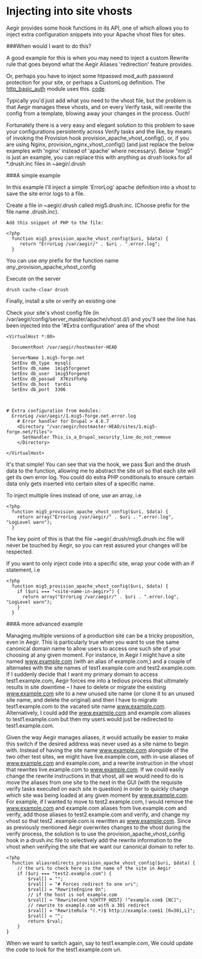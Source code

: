 Injecting into site vhosts
==========================

Aegir provides some hook functions in its API, one of which allows you to inject extra configuration snippets into your Apache vhost files for sites.

###When would I want to do this?

A good example for this is when you may need to inject a custom Rewrite rule that goes beyond what the Aegir Aliases 'redirection' feature provides.

Or, perhaps you have to inject some htpasswd mod_auth password protection for your site, or perhaps a CustomLog definition. The [http_basic_auth](https://drupal.org/project/hosting_tasks_extra) module uses this. [code](http://cgit.drupalcode.org/hosting_tasks_extra/tree/http_basic_auth?id=HEAD).

Typically you'd just add what you need to the vhost file, but the problem is that Aegir manages these vhosts, and on every Verify task, will rewrite the config from a template, blowing away your changes in the process. Ouch!

Fortunately there is a very easy and elegant solution to this problem to save your configurations persistently across Verify tasks and the like, by means of invoking the Provision hook provision_apache_vhost_config(), or, if you are using Nginx, provision_nginx_vhost_config() (and just replace the below examples with 'nginx' instead of 'apache' where necessary). Below "mig5" is just an example, you can replace this with anything as drush looks for all *.drush.inc files in ~aegir/.drush

###A simple example

In this example I'll inject a simple 'ErrorLog' apache definition into a vhost to save the site error logs to a file.

Create a file in ~aegir/.drush called mig5.drush.inc. (Choose <any> prefix for the file name <any>.drush.inc).
    
    Add this snippet of PHP to the file:

    <?php
      function mig5_provision_apache_vhost_config($uri, $data) {
         return "ErrorLog /var/aegir/" . $uri . ".error.log";
      }
  
  You can use *any* prefix for the function name *any*_provision_apache_vhost_config

Execute on the server
    
    drush cache-clear drush

Finally, install a site or verify an existing one

Check your site's vhost config file (in /var/aegir/config/server_master/apache/vhost.d/) and you'll see the line has been injected into the '#Extra configuration' area of the vhost

    <VirtualHost *:80>

      DocumentRoot /var/aegir/hostmaster-HEAD
       
      ServerName 1.mig5-forge.net
      SetEnv db_type  mysqli
      SetEnv db_name  1mig5forgenet
      SetEnv db_user  1mig5forgenet
      SetEnv db_passwd  X7KzsFhxhp
      SetEnv db_host  tardis
      SetEnv db_port  3306



    # Extra configuration from modules:
      ErrorLog /var/aegir/1.mig5-forge.net.error.log
        # Error handler for Drupal > 4.6.7
        <Directory "/var/aegir/hostmaster-HEAD/sites/1.mig5-forge.net/files">
          SetHandler This_is_a_Drupal_security_line_do_not_remove
        </Directory>

    </VirtualHost>

It's that simple! You can see that via the hook, we pass $uri and the drush data to the function, allowing me to abstract the site url so that each site will get its own error log. You could do extra PHP conditionals to ensure certain data only gets inserted into certain sites of a specific name.

To inject multiple lines instead of one, use an array, i.e

    <?php
      function mig5_provision_apache_vhost_config($uri, $data) {
        return array("ErrorLog /var/aegir/" . $uri . ".error.log", "LogLevel warn");
      }

The key point of this is that the file ~aegir/.drush/mig5.drush.inc file will never be touched by Aegir, so you can rest assured your changes will be respected.

If you want to only inject code into a specific site, wrap your code with an if statement, i.e

    <?php
      function mig5_provision_apache_vhost_config($uri, $data) {
        if ($uri === "<site-name-in-aegir>") {
          return array("ErrorLog /var/aegir/" . $uri . ".error.log", "LogLevel warn");
        }
      }

###A more advanced example

Managing multiple versions of a production site can be a tricky proposition, even in Aegir. This is particularly true when you want to use the same canonical domain name to allow users to access one such site of your choosing at any given moment. For instance, in Aegir I might have a site named www.example.com (with an alias of example.com,) and a couple of alternates with the site names of test1.example.com and test2.example.com. If I suddenly decide that I want my primary domain to access test1.example.com, Aegir forces me into a tedious process that ultimately results in site downtime – I have to delete or migrate the existing www.example.com site to a new unused site name (or clone it to an unused site name, and delete the original) and then I have to migrate test1.example.com to the vacated site name www.example.com. Alternatively, I could add the www.example.com and example.com aliases to test1.example.com but then my users would just be redirected to test1.example.com.

Given the way Aegir manages aliases, it would actually be easier to make this switch if the desired address was never used as a site name to begin with. Instead of having the site name www.example.com alongside of the two other test sites, we might have live.example.com, with in-use aliases of www.example.com and example.com, and a rewrite instruction in the vhost that rewrites live.example.com to www.example.com. If we could easily change the rewrite instructions in that vhost, all we would need to do is move the aliases from one site to the next in the GUI (with the requisite verify tasks executed on each site in question) in order to quickly change which site was being loaded at any given moment by www.example.com. For example, if I wanted to move to test2.example.com, I would remove the www.example.com and example.com aliases from live.example.com and verify, add those aliases to test2.example.com and verify, and change my vhost so that test2 .example.com is rewritten as www.example.com. Since as previously mentioned Aegir overwrites changes to the vhost during the verify process, the solution is to use the provision_apache_vhost_config hook in a drush.inc file to selectively add the rewrite information to the vhost when verifying the site that we want our canonical domain to refer to.

    <?php
      function aliasredirects_provision_apache_vhost_config($uri, $data) {
        // the uri to check here is the name of the site in Aegir
        if ($uri === "test2.example.com") {
            $rval[] = "";
            $rval[] = "# Forces redirect to one uri";
            $rval[] = "RewriteEngine On";
            // if the host is not example.com
            $rval[] = "RewriteCond %{HTTP_HOST} !^example.com$ [NC]";
            // rewrite to example.com with a 301 redirect
            $rval[] = "RewriteRule ^(.*)$ http://example.com$1 [R=301,L]";
            $rval[] = "";
            return $rval;
        }
    }

When we want to switch again, say to test1.example.com, We could update the code to look for the test1.example.com uri.
